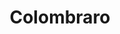 ---
title: "Colombraro"
url: /ciudad-autonoma-de-buenos-aires/colombraro-avenida-santa-fe-2/
shop: Haushaltsartikel
---